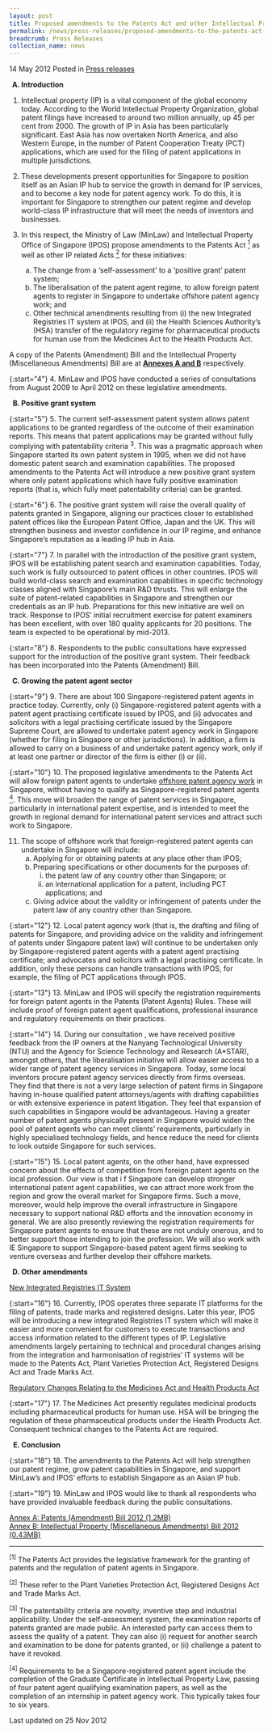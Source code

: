 ```yaml
---
layout: post
title: Proposed amendments to the Patents Act and other Intellectual Property related Acts
permalink: /news/press-releases/proposed-amendments-to-the-patents-act-and-other-intellectual-property-related-acts
breadcrumb: Press Releases
collection_name: news
---
```


14 May 2012 Posted in [Press releases](/news/press-releases)


<ol style="list-style-type: upper-alpha; font-weight: bold;">
<li>Introduction</li>
</ol>

1. Intellectual property (IP) is a vital component of the global economy today. According to the World Intellectual Property Organization, global patent filings have increased to around two million annually, up 45 per cent from 2000.  The growth of IP in Asia has been particularly significant. East Asia has now overtaken North America, and also Western Europe, in the number of Patent Cooperation Treaty (PCT) applications, which are used for the filing of patent applications in multiple jurisdictions. 

2. These developments present opportunities for Singapore to position itself as an Asian IP hub to service the growth in demand for IP services, and to become a key node for patent agency work. To do this, it is important for Singapore to strengthen our patent regime and develop world-class IP infrastructure that will meet the needs of inventors and businesses.


<ol start="3">
<li> In this respect, the Ministry of Law (MinLaw) and Intellectual Property Office of Singapore (IPOS) propose amendments to the Patents Act <a href="#fn1"><sup>1</sup></a> as well as other IP related Acts <a href="#fn2"><sup>2</sup></a> for these initiatives:</li>

<ol style="list-style-type: lower-alpha;">


<li>The change from a ‘self-assessment’ to a ‘positive grant’ patent system;</li>

<li>The liberalisation of the patent agent regime, to allow foreign patent agents to register in Singapore to undertake offshore patent agency work; and </li>

<li>Other technical amendments resulting from (i) the new Integrated Registries IT system at IPOS, and (ii) the Health Sciences Authority’s (HSA) transfer of the regulatory regime for pharmaceutical products for human use from the Medicines Act to the Health Products Act. </li>

</ol>

</ol>

A copy of the Patents (Amendment) Bill and the Intellectual Property (Miscellaneous Amendments) Bill are at **<u>Annexes A and B</u>** respectively.

{:start="4"}
4. MinLaw and IPOS have conducted a series of consultations from August 2009 to April 2012 on these legislative amendments.

<ol start="2" style="list-style-type: upper-alpha; font-weight: bold;">
<li>Positive grant system</li>
</ol>

{:start="5"}
5. The current self-assessment patent system allows patent applications to be granted regardless of the outcome of their examination reports. This means that patent applications may be granted without fully complying with patentability criteria <a hef="#fn3"><sup>3</sup></a>. This was a pragmatic approach when Singapore started its own patent system in 1995, when we did not have domestic patent search and examination capabilities. The proposed amendments to the Patents Act will introduce a new positive grant system where only patent applications which have fully positive examination reports (that is, which fully meet patentability criteria) can be granted.

{:start="6"}
6. The positive grant system will raise the overall quality of patents granted in Singapore, aligning our practices closer to established patent offices like the European Patent Office, Japan and the UK.  This will strengthen business and investor confidence in our IP regime, and enhance Singapore’s reputation as a leading IP hub in Asia. 

{:start="7"}
7. In parallel with the introduction of the positive grant system, IPOS will be establishing patent search and examination capabilities.  Today, such work is fully outsourced to patent offices in other countries. IPOS will build world-class search and examination capabilities in specific technology classes aligned with Singapore’s main R&D thrusts.  This will enlarge the suite of patent-related capabilities in Singapore and strengthen our credentials as an IP hub. Preparations for this new initiative are well on track. Response to IPOS’ initial recruitment exercise for patent examiners has been excellent, with over 180 quality applicants for 20 positions. The team is expected to be operational by mid-2013.

{:start="8"}
8. Respondents to the public consultations have expressed support for the introduction of the positive grant system. Their feedback has been incorporated into the Patents (Amendment) Bill. 

<ol start="3" style="list-style-type: upper-alpha; font-weight: bold;">
<li>Growing the patent agent sector</li>
</ol>


{:start="9"}
9. There are about 100 Singapore-registered patent agents in practice today. Currently, only (i) Singapore-registered patent agents with a patent agent practising certificate issued by IPOS, and (ii) advocates and solicitors with a legal practising certificate issued by the Singapore Supreme Court, are allowed to undertake patent agency work in Singapore (whether for filing in Singapore or other jurisdictions).  In addition, a firm is allowed to carry on a business of and undertake patent agency work, only if at least one partner or director of the firm is either (i) or (ii). 

{:start="10"}
10. The proposed legislative amendments to the Patents Act will allow foreign patent agents to undertake <u>offshore patent agency work</u> in Singapore, without having to qualify as Singapore-registered patent agents <a href="#fn4"><sup>4</sup></a>.  This move will broaden the range of patent services in Singapore, particularly in international patent expertise, and is intended to meet the growth in regional demand for international patent services and attract such work to Singapore.


<ol start="11">
<li>The scope of offshore work that foreign-registered patent agents can undertake in Singapore will include:

<ol style="list-style-type: lower-alpha">
<li>Applying for or obtaining patents at any place other than IPOS;</li>
<li>
Preparing specifications or other documents for the purposes of:
<ol style="list-style-type: lower-roman">
<li>the patent law of any country other than Singapore; or</li>
<li>an international application for a patent, including PCT applications; and</li>
</ol>


</li>
<li>Giving advice about the validity or infringement of patents under the patent law of any country other than Singapore.</li>
</ol>

</li>
</ol>


{:start="12"}
12. Local patent agency work (that is, the drafting and filing of patents for Singapore, and providing advice on the validity and infringement of patents under Singapore patent law) will continue to be undertaken only by Singapore-registered patent agents with a patent agent practising certificate; and advocates and solicitors with a legal practising certificate. In addition, only these persons can handle transactions with IPOS, for example, the filing of PCT applications through IPOS. 

{:start="13"}
13. MinLaw and IPOS will specify the registration requirements for foreign patent agents in the Patents (Patent Agents) Rules. These will include proof of foreign patent agent qualifications, professional insurance and regulatory requirements on their practices.

{:start="14"}
14. During our consultation , we have received positive feedback from the IP owners at the Nanyang Technological University (NTU) and the Agency for Science Technology and Research (A*STAR), amongst others, that the liberalisation initiative will allow easier access to a wider range of patent agency services in Singapore. Today, some local inventors procure patent agency services directly from firms overseas. They find that there is not a very large selection of patent firms in Singapore having in-house qualified patent attorneys/agents with drafting capabilities or with extensive experience in patent litigation.  They feel that expansion of such capabilities in Singapore would be advantageous. Having a greater number of patent agents physically present in Singapore would widen the pool of patent agents who can meet clients’ requirements, particularly in highly specialised technology fields, and hence reduce the need for clients to look outside Singapore for such services. 


{:start="15"}
15. Local patent agents, on the other hand, have expressed concern about the effects of competition from foreign patent agents on the local profession. Our view is that i f Singapore can develop stronger international patent agent capabilities, we can attract more work from the region and grow the overall market for Singapore firms. Such a move, moreover, would help improve the overall infrastructure in Singapore necessary to support national R&D efforts and the innovation economy in general.  We are also presently reviewing the registration requirements for Singapore patent agents to ensure that these are not unduly onerous, and to better support those intending to join the profession. We will also work with IE Singapore to support Singapore-based patent agent firms seeking to venture overseas and further develop their offshore markets.

<ol start="4" style="list-style-type: upper-alpha; font-weight: bold;">
<li>Other amendments</li>
</ol>


<u>New Integrated Registries IT System</u>


{:start="16"}
16. Currently, IPOS operates three separate IT platforms for the filing of patents, trade marks and registered designs.  Later this year, IPOS will be introducing a new integrated Registries IT system which will make it easier and more convenient for customers to execute transactions and access information related to the different types of IP.  Legislative amendments largely pertaining to technical and procedural changes arising from the integration and harmonisation of registries’ IT systems will be made to the Patents Act, Plant Varieties Protection Act, Registered Designs Act and Trade Marks Act.


<u>Regulatory Changes Relating to the Medicines Act and Health Products Act</u>


{:start="17"}
17. The Medicines Act presently regulates medicinal products including pharmaceutical products for human use. HSA will be bringing the regulation of these pharmaceutical products under the Health Products Act. Consequent technical changes to the Patents Act are required.

<ol start="5" style="list-style-type: upper-alpha; font-weight: bold;">
<li>Conclusion</li>
</ol>


{:start="18"}
18. The amendments to the Patents Act will help strengthen our patent regime, grow patent capabilities in Singapore, and support MinLaw’s and IPOS’ efforts to establish Singapore as an Asian IP hub.  

{:start="19"}
19. MinLaw and IPOS would like to thank all respondents who have provided invaluable feedback during the public consultations.

[Annex A: Patents (Amendment) Bill 2012 (1.2MB)](/files/news/press-releases/2012/05/linkclickaa84.pdf)  
[Annex B: Intellectual Property (Miscellaneous Amendments) Bill 2012 (0.43MB)](/files/news/press-releases/2012/05/linkclick716e.pdf) 

---

<p id="fn1"><sup>[1]</sup> The Patents Act provides the legislative framework for the granting of patents and the regulation of patent agents in Singapore.</p>

<p id="fn2"><sup>[2]</sup> These refer to the Plant Varieties Protection Act, Registered Designs Act and Trade Marks Act.</p>

<p id="fn3"><sup>[3]</sup> The patentability criteria are novelty, inventive step and industrial applicability. Under the self-assessment system, the examination reports of patents granted are made public. An interested party can access them to assess the quality of a patent. They can also (i) request for another search and examination to be done for patents granted, or (ii) challenge a patent to have it revoked.</p>

<p id="fn4"><sup>[4]</sup>  Requirements to be a Singapore-registered patent agent include the completion of the Graduate Certificate in Intellectual Property Law, passing of four patent agent qualifying examination papers, as well as the completion of an internship in patent agency work. This typically takes four to six years.</p>


<p class="right-side-updated">Last updated on 25 Nov 2012</p>





